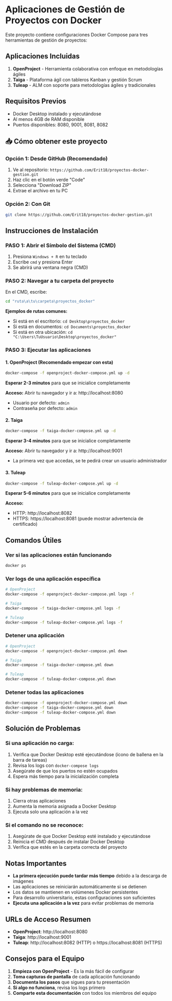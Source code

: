 # Aplicaciones de Gestión de Proyectos con Docker

Este proyecto contiene configuraciones Docker Compose para tres herramientas de gestión de proyectos:

## Aplicaciones Incluidas

1. **OpenProject** - Herramienta colaborativa con enfoque en metodologías ágiles
2. **Taiga** - Plataforma ágil con tableros Kanban y gestión Scrum
3. **Tuleap** - ALM con soporte para metodologías ágiles y tradicionales

## Requisitos Previos

- Docker Desktop instalado y ejecutándose
- Al menos 4GB de RAM disponible
- Puertos disponibles: 8080, 9001, 8081, 8082

## 📥 **Cómo obtener este proyecto**

### **Opción 1: Desde GitHub (Recomendado)**
1. Ve al repositorio: `https://github.com/Erit18/proyectos-docker-gestion.git`
2. Haz clic en el botón verde "Code"
3. Selecciona "Download ZIP"
4. Extrae el archivo en tu PC

### **Opción 2: Con Git**
```bash
git clone https://github.com/Erit18/proyectos-docker-gestion.git
```

## Instrucciones de Instalación

### **PASO 1: Abrir el Símbolo del Sistema (CMD)**

1. Presiona `Windows + R` en tu teclado
2. Escribe `cmd` y presiona Enter
3. Se abrirá una ventana negra (CMD)

### **PASO 2: Navegar a tu carpeta del proyecto**

En el CMD, escribe:
```bash
cd "ruta\a\tu\carpeta\proyectos_docker"
```

**Ejemplos de rutas comunes:**
- Si está en el escritorio: `cd Desktop\proyectos_docker`
- Si está en documentos: `cd Documents\proyectos_docker`
- Si está en otra ubicación: `cd "C:\Users\TuUsuario\Desktop\proyectos_docker"`

### **PASO 3: Ejecutar las aplicaciones**

#### **1. OpenProject (Recomendado empezar con esta)**

```bash
docker-compose -f openproject-docker-compose.yml up -d
```

**Esperar 2-3 minutos** para que se inicialice completamente

**Acceso:** Abrir tu navegador y ir a: http://localhost:8080
- Usuario por defecto: `admin`
- Contraseña por defecto: `admin`

#### **2. Taiga**

```bash
docker-compose -f taiga-docker-compose.yml up -d
```

**Esperar 3-4 minutos** para que se inicialice completamente

**Acceso:** Abrir tu navegador y ir a: http://localhost:9001
- La primera vez que accedas, se te pedirá crear un usuario administrador

#### **3. Tuleap**

```bash
docker-compose -f tuleap-docker-compose.yml up -d
```

**Esperar 5-6 minutos** para que se inicialice completamente

**Acceso:** 
- HTTP: http://localhost:8082
- HTTPS: https://localhost:8081 (puede mostrar advertencia de certificado)

## Comandos Útiles

### **Ver si las aplicaciones están funcionando**
```bash
docker ps
```

### **Ver logs de una aplicación específica**
```bash
# OpenProject
docker-compose -f openproject-docker-compose.yml logs -f

# Taiga
docker-compose -f taiga-docker-compose.yml logs -f

# Tuleap
docker-compose -f tuleap-docker-compose.yml logs -f
```

### **Detener una aplicación**
```bash
# OpenProject
docker-compose -f openproject-docker-compose.yml down

# Taiga
docker-compose -f taiga-docker-compose.yml down

# Tuleap
docker-compose -f tuleap-docker-compose.yml down
```

### **Detener todas las aplicaciones**
```bash
docker-compose -f openproject-docker-compose.yml down
docker-compose -f taiga-docker-compose.yml down
docker-compose -f tuleap-docker-compose.yml down
```

## Solución de Problemas

### **Si una aplicación no carga:**
1. Verifica que Docker Desktop esté ejecutándose (ícono de ballena en la barra de tareas)
2. Revisa los logs con `docker-compose logs`
3. Asegúrate de que los puertos no estén ocupados
4. Espera más tiempo para la inicialización completa

### **Si hay problemas de memoria:**
1. Cierra otras aplicaciones
2. Aumenta la memoria asignada a Docker Desktop
3. Ejecuta solo una aplicación a la vez

### **Si el comando no se reconoce:**
1. Asegúrate de que Docker Desktop esté instalado y ejecutándose
2. Reinicia el CMD después de instalar Docker Desktop
3. Verifica que estés en la carpeta correcta del proyecto

## Notas Importantes

- **La primera ejecución puede tardar más tiempo** debido a la descarga de imágenes
- Las aplicaciones se reiniciarán automáticamente si se detienen
- Los datos se mantienen en volúmenes Docker persistentes
- Para desarrollo universitario, estas configuraciones son suficientes
- **Ejecuta una aplicación a la vez** para evitar problemas de memoria

## URLs de Acceso Resumen

- **OpenProject**: http://localhost:8080
- **Taiga**: http://localhost:9001  
- **Tuleap**: http://localhost:8082 (HTTP) o https://localhost:8081 (HTTPS)

## Consejos para el Equipo

1. **Empieza con OpenProject** - Es la más fácil de configurar
2. **Toma capturas de pantalla** de cada aplicación funcionando
3. **Documenta los pasos** que sigues para tu presentación
4. **Si algo no funciona**, revisa los logs primero
5. **Comparte esta documentación** con todos los miembros del equipo
